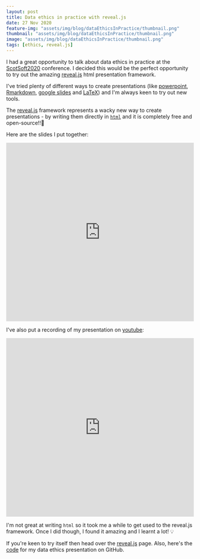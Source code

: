 ```yaml
---
layout: post
title: Data ethics in practice with reveal.js
date: 27 Nov 2020
feature-img: "assets/img/blog/dataEthicsInPractice/thumbnail.png"
thumbnail: "assets/img/blog/dataEthicsInPractice/thumbnail.png"
image: "assets/img/blog/dataEthicsInPractice/thumbnail.png"
tags: [ethics, reveal.js]
---
```


I had a great opportunity to talk about data ethics in practice at the [ScotSoft2020](https://www.scotlandis.com/blog/events/scotsoft-2020/) conference. I decided this would be the perfect opportunity to try out the amazing [reveal.js](https://revealjs.com/) html presentation framework. 

I've tried plenty of different ways to create presentations (like [powerpoint](https://office.live.com/start/powerpoint.aspx), [Rmarkdown](https://bookdown.org/yihui/rmarkdown/ioslides-presentation.html), [google slides](https://www.google.co.uk/slides/about/) and [LaTeX](https://www.latextemplates.com/cat/presentations)) and I'm always keen to try out new tools.

The [reveal.js](https://revealjs.com/) framework represents a wacky new way to create presentations - by writing them directly in [`html`](https://www.w3schools.com/html/html_intro.asp) and it is completely free and open-source!!🎉

Here are the slides I put together:
<iframe src="https://josephcrispell.github.io/standalone/data-ethics-in-practice/index.html#/" width="100%" height="480" style="border:none;">Browser not compatible.</iframe>

I've also put a recording of my presentation on [youtube](https://www.youtube.com/embed/vcZUtzn3z70):
<iframe width="100%" height="480" src="https://www.youtube.com/embed/vcZUtzn3z70" frameborder="0" allow="accelerometer; autoplay; clipboard-write; encrypted-media; gyroscope; picture-in-picture" allowfullscreen></iframe>

I'm not great at writing `html` so it took me a while to get used to the reveal.js framework. Once I did though, I found it amazing and I learnt a lot! 💡

If you're keen to try itself then head over the [reveal.js](https://revealjs.com/) page. Also, here's the [code](https://github.com/JosephCrispell/reveal.js/tree/master/data-ethics-in-practice) for my data ethics presentation on GitHub.
